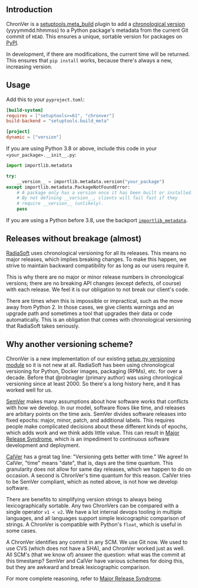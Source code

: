 ## Introduction

ChronVer is a
[setuptools.meta_build](https://setuptools.pypa.io/en/latest/build_meta.html)
plugin to add a
[chronological version](https://www.robnagler.com/2015/04/11/Major-Release-Syndrome.html)
(yyyymmdd.hhmmss)
to a Python package's metadata from the current Git commit of `HEAD`.
This ensures a unique, sortable version for packages on [PyPI](https://pypi.org).

In development, if there are modifications, the current time will be
returned. This ensures that `pip install` works, because there's
always a new, increasing version.

## Usage

Add this to your `pyproject.toml`:

```toml
[build-system]
requires = ["setuptools>=61", "chronver"]
build-backend = "setuptools.build_meta"

[project]
dynamic = ["version"]
```

If you are using Python 3.8 or above, include this code in your
``<your_package>.__init__.py``:

```py
import importlib.metadata

try:
    __version__ = importlib.metadata.version("your_package")
except importlib.metadata.PackageNotFoundError:
    # A package only has a version once it has been built or installed.
    # By not defining __version__, clients will fail fast if they
    # require __version__ (unlikely).
    pass
```

If you are using a Python before 3.8, use the backport
[`importlib_metadata`](https://importlib-metadata.readthedocs.io).

## Releases without breakage (almost)

[RadiaSoft](https://radiasoft.net) uses chronological versioning for
all its releases. This means no major releases, which implies breaking
changes.  To make this happen, we strive to maintain backward
compatibility for as long as our users require it.

This is why there are no major or minor release numbers in
chronological versions; there are no breaking API changes (except
defects, of course) with each release. We feel it is our obligation to
not break our client's code.

There are times when this is impossible or impractical, such as the
move away from Python 2. In those cases, we give clients warnings and
an upgrade path and sometimes a tool that upgrades their data or code
automatically. This is an obligation that comes with chronological
versioning that RadiaSoft takes seriously.

## Why another versioning scheme?

ChronVer is a new implementation of our existing
[setup.py versioning module](https://github.com/radiasoft/pykern/blob/eaea8492e1e8485c8b35aee67ad1204e8838da97/pykern/pksetup.py#L684)
so it is not new at all. RadiaSoft has been using chronological
versioning for Python, Docker images, packaging (RPMs), etc. for over
a decade. Before that @robnagler (primary author) was using
chronlogical versioning since at least 2000. So there's a long history
here, and it has worked well for us.

[SemVer](https://semver.org) makes many assumptions about how software
works that conflicts with how we develop. In our model, software flows
like time, and releases are arbitary points on the time axis. SemVer
divides software releases into fixed epochs: major, minor, patch, and
additional labels. This requires people make complicated decisions
about these different kinds of epochs, which adds work and we think
adds little value. This can result in
[Major Release Syndrome](https://www.robnagler.com/2015/04/11/Major-Release-Syndrome.html),
which is an impediment to continuous software development and
deployment.

[CalVer](https://calver.org) has a great tag line: "Versioning gets
better with time." We agree! In CalVer, "time" means "date", that is,
days are the time quantum. This granularity does not allow for same
day releases, which we happen to do on occasion. A second is
ChronVer's time quantum for this reason. CalVer tries to be SemVer
compliant, which as noted above, is not how we develop software.

There are benefits to simplifying version strings to always being
lexicographically sortable. Any two ChronVers can be compared with a
single operator `v1 < v2`. We have a lot internal devops tooling in
multiple languages, and all languages support simple lexicographic
comparison of strings. A ChronVer is compatible with Python's `float`,
which is useful in some cases.

A ChronVer identifies any commit in any SCM. We use Git now. We used
to use CVS (which does not have a SHA), and ChronVer worked just as
well. All SCM's (that we know of) answer the question: what was the
commit at this timestamp?  SemVer and CalVer have various schemes for
doing this, but they are awkward and break lexicographic comparison.

For more complete reasoning, refer to
[Major Release Syndrome](https://www.robnagler.com/2015/04/11/Major-Release-Syndrome.html).
